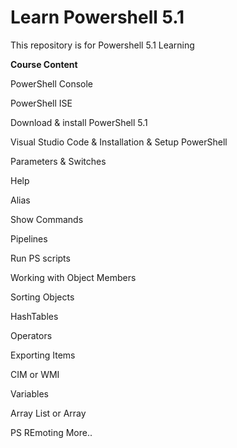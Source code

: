 # Learn Powershell 5.1

This repository is for Powershell 5.1 Learning


**Course Content**

PowerShell Console

PowerShell ISE

Download & install PowerShell 5.1

Visual Studio Code & Installation & Setup PowerShell

Parameters & Switches

Help

Alias

Show Commands

Pipelines

Run PS scripts

Working with Object Members

Sorting Objects

HashTables

Operators

Exporting Items

CIM or WMI

Variables

Array List or Array

PS REmoting
More..
